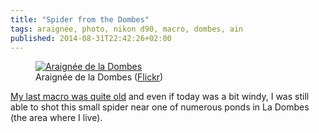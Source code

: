 ```yaml
---
title: "Spider from the Dombes"
tags: araignée, photo, nikon d90, macro, dombes, ain
published: 2014-08-31T22:42:26+02:00
---
```


<figure class="object-center">
    <a href="/images/spider-dombes.jpg"><img src="/images/660x/spider-dombes.jpg" alt="Araignée de la Dombes"></a>
    <figcaption>
    Araignée de la Dombes
    (<a href="https://www.flickr.com/photos/tigr0u/14911083029/">Flickr</a>)
    </figcaption>
</figure>

[My last macro was quite old](/post/macro-decoration-noel) and even if today was
a bit windy, I was still able to shot this small spider near one of numerous
ponds in La Dombes (the area where I live).
